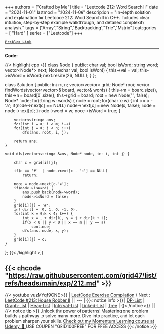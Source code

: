 
+++
authors = ["Crafted by Me"]
title = "Leetcode 212: Word Search II"
date = "2024-11-01"
lastmod = "2024-11-06"
description = "In-depth solution and explanation for Leetcode 212: Word Search II in C++. Includes clear intuition, step-by-step example walkthrough, and detailed complexity analysis."
tags = ["Array","String","Backtracking","Trie","Matrix"]
categories = [
    "Hard"
]
series = ["Leetcode"]
+++



[`Problem Link`](https://leetcode.com/problems/word-search-ii/description/)

---

**Code:**

{{< highlight cpp >}}
class Node {
public:
    char val;
    bool isWord;
    string word;
    vector<Node*> next;
    Node(char val, bool isWord) {
        this->val = val;
        this->isWord = isWord;
        next.resize(26, NULL);
    }
};

class Solution {
public:
    int m, n;
    vector<vector<char>> grid;
    Node* root;
    vector<string> findWords(vector<vector<char>>& board, vector<string>& words) {
        this->m = board.size(), this->n = board[0].size();
        this->grid = board;
        root = new Node(' ', false);
        Node* node;
        for(string w: words) {
            node = root;
            for(char x: w) {
                int c = x - 'a';
                if(node->next[c] == NULL)
                    node->next[c] = new Node(x, false);
                node = node->next[c];
            }
            node->word = w;
            node->isWord = true;
        }
        
        vector<string> ans;
        for(int i = 0; i < m; i++)
        for(int j = 0; j < n; j++)
            dfs(ans, root, i, j);
        
        return ans;
    }
    
    void dfs(vector<string> &ans, Node* node, int i, int j) {
    
        char c = grid[i][j];
        
        if(c == '#' || node->next[c - 'a'] == NULL)
            return;
        
        node = node->next[c-'a'];
        if(node->isWord) {
            ans.push_back(node->word);
            node->isWord = false;
        }
        grid[i][j] = '#';
        int dir[] = {0, 1, 0, -1, 0};
        for(int k = 0;k < 4; k++) {
            int x = i + dir[k], y = j + dir[k + 1];
            if(x < 0 || y < 0 || x == m || y == n)
                continue;
            dfs(ans, node, x, y);
        }
        grid[i][j] = c;
    }
};
{{< /highlight >}}

{{< ghcode "https://raw.githubusercontent.com/grid47/list/refs/heads/main/exp/212.md" >}}
---
{{< youtube vuzMYqf9CNE >}}
| [LeetCode Exercise Compilation](https://grid47.xyz/leetcode/) / Next : [LeetCode #213: House Robber II](https://grid47.xyz/posts/leetcode_213) |
| --- |
{{< notice info >}}
| [DP-List](https://grid47.xyz/lists/dp/) | [Graph-List](https://grid47.xyz/lists/graph/) | [Heap-List](https://grid47.xyz/lists/heap/) | [Interval-List](https://grid47.xyz/lists/interval/) | [Linked-List](https://grid47.xyz/lists/ll/) | [Tree](https://grid47.xyz/lists/tree/) |
{{< /notice >}}
| |
{{< notice tip >}}
Unlock the power of patterns! Mastering one problem builds a pathway to solve many more. Dive into practice, and let each problem sharpen your skills. [Check out my Momentum Learning course at Udemy! 🚀 ](https://www.udemy.com/course/algorithms-and-data-structures-in-cpp/)
USE COUPEN "GRID100FREE" FOR FREE ACCESS
{{< /notice >}}

